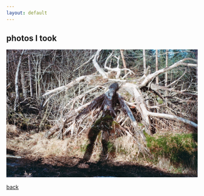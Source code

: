 ```yaml
---
layout: default
---
```


## photos I took 

![tree shadow](./assets/img/tree_shaow.jpg)

[back](./)
